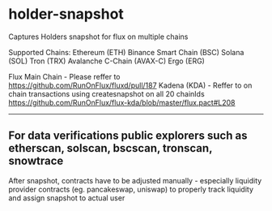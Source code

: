 # holder-snapshot
Captures Holders snapshot for flux on multiple chains

Supported Chains:
Ethereum (ETH)
Binance Smart Chain (BSC)
Solana (SOL)
Tron (TRX)
Avalanche C-Chain (AVAX-C)
Ergo (ERG)

Flux Main Chain - Please reffer to https://github.com/RunOnFlux/fluxd/pull/187
Kadena (KDA) - Reffer to on chain transactions using createsnapshot on all 20 chainIds https://github.com/RunOnFlux/flux-kda/blob/master/flux.pact#L208

---
For data verifications public explorers such as etherscan, solscan, bscscan, tronscan, snowtrace
---
After snapshot, contracts have to be adjusted manually - especially liquidity provider contracts (eg. pancakeswap, uniswap) to properly track liquidity and assign snapshot to actual user